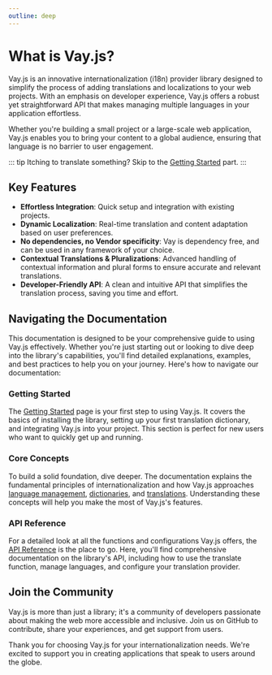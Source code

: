 ```yaml
---
outline: deep
---
```


<!-- @format -->

# What is Vay.js?

Vay.js is an innovative internationalization (i18n) provider library designed to simplify the process of adding translations and localizations to your web projects. With an emphasis on developer experience, Vay.js offers a robust yet straightforward API that makes managing multiple languages in your application effortless.

Whether you're building a small project or a large-scale web application, Vay.js enables you to bring your content to a global audience, ensuring that language is no barrier to user engagement.

::: tip
Itching to translate something? Skip to the [Getting Started](./02.getting-started.md) part.
:::

## Key Features

- **Effortless Integration**: Quick setup and integration with existing projects.
- **Dynamic Localization**: Real-time translation and content adaptation based on user preferences.
- **No dependencies, no Vendor specificity**: Vay is dependency free, and can be used in any framework of your choice.
- **Contextual Translations & Pluralizations**: Advanced handling of contextual information and plural forms to ensure accurate and relevant translations.
- **Developer-Friendly API**: A clean and intuitive API that simplifies the translation process, saving you time and effort.

## Navigating the Documentation

This documentation is designed to be your comprehensive guide to using Vay.js effectively. Whether you're just starting out or looking to dive deep into the library's capabilities, you'll find detailed explanations, examples, and best practices to help you on your journey. Here's how to navigate our documentation:

### Getting Started

The [Getting Started](./02.getting-started.md) page is your first step to using Vay.js. It covers the basics of installing the library, setting up your first translation dictionary, and integrating Vay.js into your project. This section is perfect for new users who want to quickly get up and running.

### Core Concepts

To build a solid foundation, dive deeper. The documentation explains the fundamental principles of internationalization and how Vay.js approaches [language management](./03.configuration.md), [dictionaries](./04.dictionaries.md), and [translations](./05.translating.md). Understanding these concepts will help you make the most of Vay.js's features.

### API Reference

For a detailed look at all the functions and configurations Vay.js offers, the [API Reference](./09.api-reference.md) is the place to go. Here, you'll find comprehensive documentation on the library's API, including how to use the translate function, manage languages, and configure your translation provider.

## Join the Community

Vay.js is more than just a library; it's a community of developers passionate about making the web more accessible and inclusive. Join us on GitHub to contribute, share your experiences, and get support from users.

Thank you for choosing Vay.js for your internationalization needs. We're excited to support you in creating applications that speak to users around the globe.

